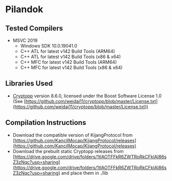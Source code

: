 # Pilandok

## Tested Compilers

- MSVC 2019
  - Windows SDK 10.0.19041.0
  - C++ ATL for latest v142 Build Tools (ARM64)
  - C++ ATL for latest v142 Build Tools (x86 & x64)
  - C++ MFC for latest v142 Build Tools (ARM64)
  - C++ MFC for latest v142 Build Tools (x86 & x64)

## Libraries Used

- [Cryptopp](https://github.com/weidai11/cryptopp) version 8.6.0, licensed under the Boost Software License 1.0 (See [https://github.com/weidai11/cryptopp/blob/master/License.txt](https://github.com/weidai11/cryptopp/blob/master/License.txt))

## Compilation Instructions

- Download the compatible version of KijangProtocol from [https://github.com/KancilMocap/KijangProtocol/releases](https://github.com/KancilMocap/KijangProtocol/releases)
- Download the prebuilt static Cryptopp releases from [https://drive.google.com/drive/folders/1tlAOTFFkR6ZWTRoRkCFklAI86sZ3zNqc?usp=sharing](https://drive.google.com/drive/folders/1tlAOTFFkR6ZWTRoRkCFklAI86sZ3zNqc?usp=sharing) and place them in ./lib
